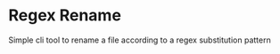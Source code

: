 Regex Rename
============

Simple cli tool to rename a file according to a regex substitution pattern
